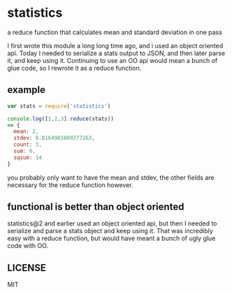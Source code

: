
# statistics

a reduce function that calculates mean and standard deviation in one pass


I first wrote this module a long long time ago, and i used an object oriented
api. Today I needed to serialize a stats output to JSON, and then later parse it,
and keep using it. Continuing to use an OO api would mean a bunch of glue code,
so I rewrote it as a reduce function.

## example

``` js
var stats = require('statistics')

console.log([1,2,3].reduce(stats))
=> {
  mean: 2,
  stdev: 0.8164965809277263,
  count: 3,
  sum: 6,
  sqsum: 14
}
```
you probably only want to have the mean and stdev, the other fields are necessary for the reduce
function however.

## functional is better than object oriented

statistics@2 and earlier used an object oriented api, but then I needed to serialize and parse a stats
object and keep using it. That was incredibly easy with a reduce function, but would have meant
a bunch of ugly glue code with OO.

## LICENSE

MIT
